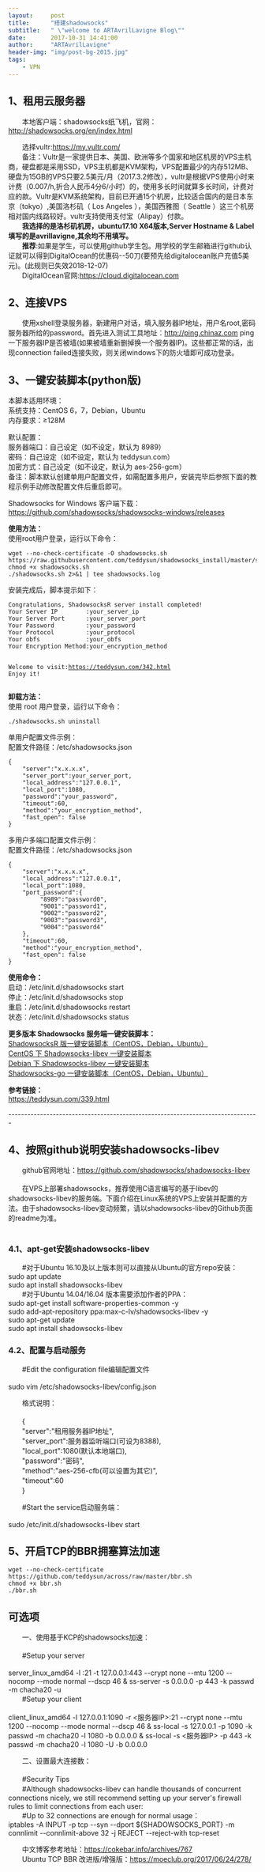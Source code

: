 ```yaml
---
layout:     post
title:      "搭建shadowsocks"
subtitle:   " \"welcome to ARTAvrilLavigne Blog\""
date:       2017-10-31 14:41:00
author:     "ARTAvrilLavigne"
header-img: "img/post-bg-2015.jpg"
tags:
    - VPN
---
```

## 1、租用云服务器<br>
　　本地客户端：shadowsocks纸飞机，官网：http://shadowsocks.org/en/index.html<br>
  
　　选择vultr:https://my.vultr.com/<br>
　　备注：Vultr是一家提供日本、美国、欧洲等多个国家和地区机房的VPS主机商，硬盘都是采用SSD，VPS主机都是KVM架构，VPS配置最少的内存512MB、硬盘为15GB的VPS只要2.5美元/月（2017.3.2修改），vultr是根据VPS使用小时来计费（0.007/h,折合人民币4分6/小时）的，使用多长时间就算多长时间，计费对应的款。Vultr是KVM系统架构，目前已开通15个机房，比较适合国内的是日本东京（tokyo）,美国洛杉矶（ Los Angeles ），美国西雅图（ Seattle ）这三个机房相对国内线路较好。vultr支持使用支付宝（Alipay）付款。  
　　**我选择的是洛杉矶机房，ubuntu17.10 X64版本,Server Hostname & Label填写的是avrillavigne,其余均不用填写。**  
　　**推荐**:如果是学生，可以使用github学生包。用学校的学生邮箱进行github认证就可以得到DigitalOcean的优惠码--50刀(要预先给digitalocean账户充值5美元)。(此规则已失效2018-12-07)<br>
　　DigitalOcean官网:https://cloud.digitalocean.com  
## 2、连接VPS  
　　使用xshell登录服务器，新建用户对话，填入服务器IP地址，用户名root,密码服务器所给的password。首先进入测试工具地址：http://ping.chinaz.com ping一下服务器IP是否被墙(如果被墙重新删掉换一个服务器IP)。这些都正常的话，出现connection failed连接失败，则关闭windows下的防火墙即可成功登录。  

## 3、一键安装脚本(python版)<br>
本脚本适用环境：<br>
系统支持：CentOS 6，7，Debian，Ubuntu<br>
内存要求：≥128M<br>

默认配置：<br>
服务器端口：自己设定（如不设定，默认为 8989）<br>
密码：自己设定（如不设定，默认为 teddysun.com）<br>
加密方式：自己设定（如不设定，默认为 aes-256-gcm）<br>
备注：脚本默认创建单用户配置文件，如需配置多用户，安装完毕后参照下面的教程示例手动修改配置文件后重启即可。<br>

Shadowsocks for Windows 客户端下载：<br>
https://github.com/shadowsocks/shadowsocks-windows/releases<br>

<p><strong>使用方法：</strong><br />
使用root用户登录，运行以下命令：</p>
<pre><code>wget --no-check-certificate -O shadowsocks.sh https://raw.githubusercontent.com/teddysun/shadowsocks_install/master/shadowsocks.sh
chmod +x shadowsocks.sh
./shadowsocks.sh 2&gt;&amp;1 | tee shadowsocks.log
</code></pre>

<p>安装完成后，脚本提示如下：</p>
<pre><code>Congratulations, ShadowsocksR server install completed!
Your Server IP        :your_server_ip
Your Server Port      :your_server_port
Your Password         :your_password
Your Protocol         :your_protocol
Your obfs             :your_obfs
Your Encryption Method:your_encryption_method

Welcome to visit:https://teddysun.com/342.html
Enjoy it!
</code></pre>

<p><strong>卸载方法：</strong><br />
使用 root 用户登录，运行以下命令：</p>
<pre><code>./shadowsocks.sh uninstall
</code></pre>

<p>单用户配置文件示例：<br />
配置文件路径：/etc/shadowsocks.json </p>
<pre><code>{
    "server":"x.x.x.x",
    "server_port":your_server_port,
    "local_address":"127.0.0.1",
    "local_port":1080,
    "password":"your_password",
    "timeout":60,
    "method":"your_encryption_method",
    "fast_open": false
}</code></pre>

<p>多用户多端口配置文件示例：<br />
配置文件路径：/etc/shadowsocks.json </p>
<pre><code>{
    "server":"x.x.x.x",
    "local_address":"127.0.0.1",
    "local_port":1080,
    "port_password":{
         "8989":"password0",
         "9001":"password1",
         "9002":"password2",
         "9003":"password3",
         "9004":"password4"
    },
    "timeout":60,
    "method":"your_encryption_method",
    "fast_open": false
}</code></pre>
<p><strong>使用命令：</strong><br />
启动：/etc/init.d/shadowsocks start<br />
停止：/etc/init.d/shadowsocks stop<br />
重启：/etc/init.d/shadowsocks restart<br />
状态：/etc/init.d/shadowsocks status</p>

<p><strong>更多版本 Shadowsocks 服务端一键安装脚本：</strong><br />
<a href="https://shadowsocks.be/9.html" target="_blank">ShadowsocksR 版一键安装脚本（CentOS，Debian，Ubuntu）</a><br />
<a href="https://teddysun.com/357.html" target="_blank">CentOS 下 Shadowsocks-libev 一键安装脚本</a><br />
<a href="https://teddysun.com/358.html" target="_blank">Debian 下 Shadowsocks-libev 一键安装脚本</a><br />
<a href="https://teddysun.com/392.html" target="_blank">Shadowsocks-go 一键安装脚本（CentOS，Debian，Ubuntu）</a></p>

<p><strong>参考链接：</strong><br />
<a href="https://teddysun.com/339.html">https://teddysun.com/339.html</a></p>  

-------------------------------------------------------------------------------<br>
## 4、按照github说明安装shadowsocks-libev<br>
　　github官网地址：https://github.com/shadowsocks/shadowsocks-libev <br>  
　　在VPS上部署shadowsocks，推荐使用C语言编写的基于libev的shadowsocks-libev的服务端。下面介绍在Linux系统的VPS上安装并配置的方法。由于shadowsocks-libev变动频繁，请以shadowsocks-libev的Github页面的readme为准。<br>  
### 4.1、apt-get安装shadowsocks-libev<br>
　　#对于Ubuntu 16.10及以上版本则可以直接从Ubuntu的官方repo安装：<br>
    sudo apt update<br>
    sudo apt install shadowsocks-libev<br>
　　#对于Ubuntu 14.04/16.04 版本需要添加作者的PPA：<br>
    sudo apt-get install software-properties-common -y<br>
    sudo add-apt-repository ppa:max-c-lv/shadowsocks-libev -y<br>
    sudo apt-get update  <br>
    sudo apt install shadowsocks-libev<br>
### 4.2、配置与启动服务<br> 
　　#Edit the configuration file编辑配置文件<br>  
    sudo vim /etc/shadowsocks-libev/config.json<br>
    
　　格式说明：<br>  
　　{  <br>
　　"server":"租用服务器IP地址",  <br>
　　"server_port":服务器监听端口(可设为8388),  <br>
　　"local_port":1080(默认本地端口),  <br>
　　"password":"密码",  <br>
　　"method":"aes-256-cfb(可以设置为其它)",  <br>
　　"timeout":60  <br>
　　}  
  
　　#Start the service启动服务端：<br>  
    sudo /etc/init.d/shadowsocks-libev start  <br>

## 5、开启TCP的BBR拥塞算法加速<br>  
    wget --no-check-certificate https://github.com/teddysun/across/raw/master/bbr.sh  
    chmod +x bbr.sh  
    ./bbr.sh  

## 可选项<br> 
　　一、使用基于KCP的shadowsocks加速：<br>  
　　#Setup your server<br>  
    server_linux_amd64 -l :21 -t 127.0.0.1:443 --crypt none --mtu 1200 --nocomp --mode normal --dscp 46 & ss-server -s 0.0.0.0 -p 443 -k passwd -m chacha20 -u  
　　#Setup your client<br>  
    client_linux_amd64 -l 127.0.0.1:1090 -r <服务器IP>:21 --crypt none --mtu 1200 --nocomp --mode normal --dscp 46 & ss-local -s 127.0.0.1 -p 1090 -k passwd -m chacha20 -l 1080 -b 0.0.0.0 & ss-local -s <服务器IP> -p 443 -k passwd -m chacha20 -l 1080 -U -b 0.0.0.0  


　　二、设置最大连接数：<br>  
　　#Security Tips<br>
　　#Although shadowsocks-libev can handle thousands of concurrent connections nicely, we still recommend setting up your server's 
firewall rules to limit connections from each user:  
　　#Up to 32 connections are enough for normal usage：<br>
    iptables -A INPUT -p tcp --syn --dport ${SHADOWSOCKS_PORT} -m connlimit --connlimit-above 32 -j REJECT --reject-with tcp-reset  

　　中文博客参考地址：https://cokebar.info/archives/767<br>
　　Ubuntu TCP BBR 改进版/增强版：https://moeclub.org/2017/06/24/278/<br>


